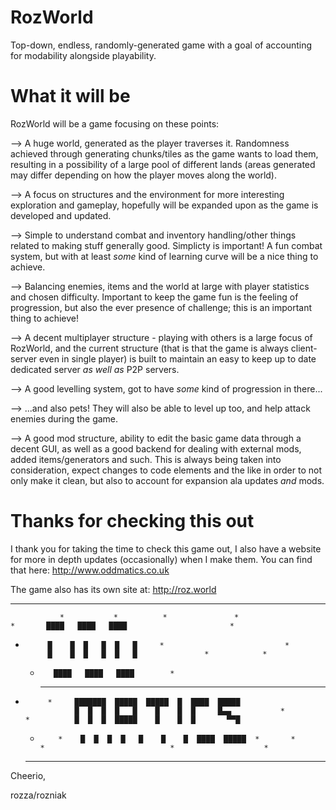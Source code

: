 # RozWorld
Top-down, endless, randomly-generated game with a goal of accounting for modability alongside playability.

# What it will be
RozWorld will be a game focusing on these points:

--> A huge world, generated as the player traverses it. Randomness achieved through generating chunks/tiles as the game wants to load them, resulting in a possibility of a large pool of different lands (areas generated may differ depending on how the player moves along the world).

--> A focus on structures and the environment for more interesting exploration and gameplay, hopefully will be expanded upon as the game is developed and updated.

--> Simple to understand combat and inventory handling/other things related to making stuff generally good. Simplicty is important! A fun combat system, but with at least *some* kind of learning curve will be a nice thing to achieve.

--> Balancing enemies, items and the world at large with player statistics and chosen difficulty. Important to keep the game fun is the feeling of progression, but also the ever presence of challenge; this is an important thing to achieve!

--> A decent multiplayer structure - playing with others is a large focus of RozWorld, and the current structure (that is that the game is always client-server even in single player) is built to maintain an easy to keep up to date dedicated server *as well as* P2P servers.

--> A good levelling system, got to have *some* kind of progression in there...

--> ...and also pets! They will also be able to level up too, and help attack enemies during the game.

--> A good mod structure, ability to edit the basic game data through a decent GUI, as well as a good backend for dealing with external mods, added items/generators and such. This is always being taken into consideration, expect changes to code elements and the like in order to not only make it clean, but also to account for expansion ala updates *and* mods.

# Thanks for checking this out
I thank you for taking the time to check this game out, I also have a website for more in depth updates (occasionally) when I make them. You can find that here: http://www.oddmatics.co.uk

The game also has its own site at: http://roz.world

 *       *           *            *           *            *     
               *           *          *               *          
    *       ████   ████   ████                       *           
*          █    █  █   █  █   █     *                           *
           █    █  █   █  █   █               *            *     
   *        ████   ████   ████        *                          
      *        *              *                      *           
*          *     ███████  █████  █████  █  ████  █████           
                 █  █  █  █   █    █    █  █     █▄▄           * 
      *          █  █  █  █████    █    █  █       ▀▀█           
  *         *    █  █  █  █   █    █    █  ████  █████  *       *
        *                            *                    *      
   *             *            *               *              *   
Cheerio,

rozza/rozniak
